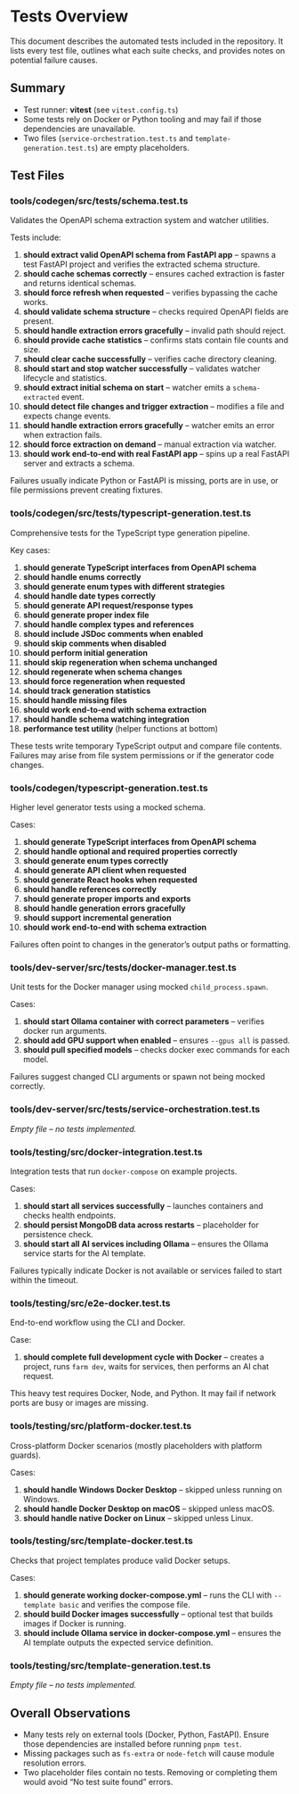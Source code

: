 # Tests Overview

This document describes the automated tests included in the repository. It lists every test file, outlines what each suite checks, and provides notes on potential failure causes.

## Summary

- Test runner: **vitest** (see `vitest.config.ts`)
- Some tests rely on Docker or Python tooling and may fail if those dependencies are unavailable.
- Two files (`service-orchestration.test.ts` and `template-generation.test.ts`) are empty placeholders.

## Test Files

### tools/codegen/src/__tests__/schema.test.ts
Validates the OpenAPI schema extraction system and watcher utilities.

Tests include:
1. **should extract valid OpenAPI schema from FastAPI app** – spawns a test FastAPI project and verifies the extracted schema structure.
2. **should cache schemas correctly** – ensures cached extraction is faster and returns identical schemas.
3. **should force refresh when requested** – verifies bypassing the cache works.
4. **should validate schema structure** – checks required OpenAPI fields are present.
5. **should handle extraction errors gracefully** – invalid path should reject.
6. **should provide cache statistics** – confirms stats contain file counts and size.
7. **should clear cache successfully** – verifies cache directory cleaning.
8. **should start and stop watcher successfully** – validates watcher lifecycle and statistics.
9. **should extract initial schema on start** – watcher emits a `schema-extracted` event.
10. **should detect file changes and trigger extraction** – modifies a file and expects change events.
11. **should handle extraction errors gracefully** – watcher emits an error when extraction fails.
12. **should force extraction on demand** – manual extraction via watcher.
13. **should work end-to-end with real FastAPI app** – spins up a real FastAPI server and extracts a schema.

Failures usually indicate Python or FastAPI is missing, ports are in use, or file permissions prevent creating fixtures.

### tools/codegen/src/__tests__/typescript-generation.test.ts
Comprehensive tests for the TypeScript type generation pipeline.

Key cases:
1. **should generate TypeScript interfaces from OpenAPI schema**
2. **should handle enums correctly**
3. **should generate enum types with different strategies**
4. **should handle date types correctly**
5. **should generate API request/response types**
6. **should generate proper index file**
7. **should handle complex types and references**
8. **should include JSDoc comments when enabled**
9. **should skip comments when disabled**
10. **should perform initial generation**
11. **should skip regeneration when schema unchanged**
12. **should regenerate when schema changes**
13. **should force regeneration when requested**
14. **should track generation statistics**
15. **should handle missing files**
16. **should work end-to-end with schema extraction**
17. **should handle schema watching integration**
18. **performance test utility** (helper functions at bottom)

These tests write temporary TypeScript output and compare file contents. Failures may arise from file system permissions or if the generator code changes.

### tools/codegen/typescript-generation.test.ts
Higher level generator tests using a mocked schema.

Cases:
1. **should generate TypeScript interfaces from OpenAPI schema**
2. **should handle optional and required properties correctly**
3. **should generate enum types correctly**
4. **should generate API client when requested**
5. **should generate React hooks when requested**
6. **should handle references correctly**
7. **should generate proper imports and exports**
8. **should handle generation errors gracefully**
9. **should support incremental generation**
10. **should work end-to-end with schema extraction**

Failures often point to changes in the generator’s output paths or formatting.

### tools/dev-server/src/__tests__/docker-manager.test.ts
Unit tests for the Docker manager using mocked `child_process.spawn`.

Cases:
1. **should start Ollama container with correct parameters** – verifies docker run arguments.
2. **should add GPU support when enabled** – ensures `--gpus all` is passed.
3. **should pull specified models** – checks docker exec commands for each model.

Failures suggest changed CLI arguments or spawn not being mocked correctly.

### tools/dev-server/src/__tests__/service-orchestration.test.ts
_Empty file – no tests implemented._

### tools/testing/src/docker-integration.test.ts
Integration tests that run `docker-compose` on example projects.

Cases:
1. **should start all services successfully** – launches containers and checks health endpoints.
2. **should persist MongoDB data across restarts** – placeholder for persistence check.
3. **should start all AI services including Ollama** – ensures the Ollama service starts for the AI template.

Failures typically indicate Docker is not available or services failed to start within the timeout.

### tools/testing/src/e2e-docker.test.ts
End-to-end workflow using the CLI and Docker.

Case:
1. **should complete full development cycle with Docker** – creates a project, runs `farm dev`, waits for services, then performs an AI chat request.

This heavy test requires Docker, Node, and Python. It may fail if network ports are busy or images are missing.

### tools/testing/src/platform-docker.test.ts
Cross-platform Docker scenarios (mostly placeholders with platform guards).

Cases:
1. **should handle Windows Docker Desktop** – skipped unless running on Windows.
2. **should handle Docker Desktop on macOS** – skipped unless macOS.
3. **should handle native Docker on Linux** – skipped unless Linux.

### tools/testing/src/template-docker.test.ts
Checks that project templates produce valid Docker setups.

Cases:
1. **should generate working docker-compose.yml** – runs the CLI with `--template basic` and verifies the compose file.
2. **should build Docker images successfully** – optional test that builds images if Docker is running.
3. **should include Ollama service in docker-compose.yml** – ensures the AI template outputs the expected service definition.

### tools/testing/src/template-generation.test.ts
_Empty file – no tests implemented._

## Overall Observations

- Many tests rely on external tools (Docker, Python, FastAPI). Ensure those dependencies are installed before running `pnpm test`.
- Missing packages such as `fs-extra` or `node-fetch` will cause module resolution errors.
- Two placeholder files contain no tests. Removing or completing them would avoid “No test suite found” errors.

